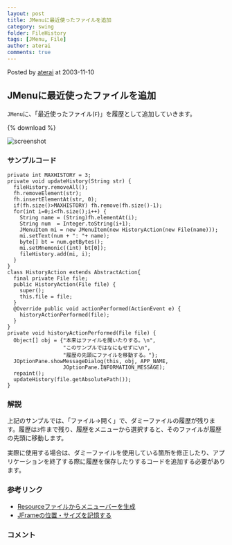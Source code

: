 ```yaml
---
layout: post
title: JMenuに最近使ったファイルを追加
category: swing
folder: FileHistory
tags: [JMenu, File]
author: aterai
comments: true
---
```


Posted by [aterai](http://terai.xrea.jp/aterai.html) at 2003-11-10

## JMenuに最近使ったファイルを追加
`JMenu`に、「最近使ったファイル(`F`)」を履歴として追加していきます。

{% download %}

![screenshot](https://lh3.googleusercontent.com/_9Z4BYR88imo/TQTMffElRbI/AAAAAAAAAZQ/1d47Mop5D-0/s800/FileHistory.png)

### サンプルコード
<pre class="prettyprint"><code>private int MAXHISTORY = 3;
private void updateHistory(String str) {
  fileHistory.removeAll();
  fh.removeElement(str);
  fh.insertElementAt(str, 0);
  if(fh.size()&gt;MAXHISTORY) fh.remove(fh.size()-1);
  for(int i=0;i&lt;fh.size();i++) {
    String name = (String)fh.elementAt(i);
    String num  = Integer.toString(i+1);
    JMenuItem mi = new JMenuItem(new HistoryAction(new File(name)));
    mi.setText(num + ": "+ name);
    byte[] bt = num.getBytes();
    mi.setMnemonic((int) bt[0]);
    fileHistory.add(mi, i);
  }
}
class HistoryAction extends AbstractAction{
  final private File file;
  public HistoryAction(File file) {
    super();
    this.file = file;
  }
  @Override public void actionPerformed(ActionEvent e) {
    historyActionPerformed(file);
  }
}
private void historyActionPerformed(File file) {
  Object[] obj = {"本来はファイルを開いたりする。\n",
                  "このサンプルではなにもせずに\n",
                  "履歴の先頭にファイルを移動する。"};
  JOptionPane.showMessageDialog(this, obj, APP_NAME,
                  JOptionPane.INFORMATION_MESSAGE);
  repaint();
  updateHistory(file.getAbsolutePath());
}
</code></pre>

### 解説
上記のサンプルでは、「ファイル->開く」で、ダミーファイルの履歴が残ります。履歴は`3`件まで残り、履歴をメニューから選択すると、そのファイルが履歴の先頭に移動します。

実際に使用する場合は、ダミーファイルを使用している箇所を修正したり、アプリケーションを終了する際に履歴を保存したりするコードを追加する必要があります。

### 参考リンク
- [Resourceファイルからメニューバーを生成](http://terai.xrea.jp/Swing/ResourceMenuBar.html)
- [JFrameの位置・サイズを記憶する](http://terai.xrea.jp/Swing/Preferences.html)

<!-- dummy comment line for breaking list -->

### コメント
